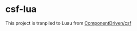 # csf-lua

This project is tranpiled to Luau from [ComponentDriven/csf](https://github.com/ComponentDriven/csf)